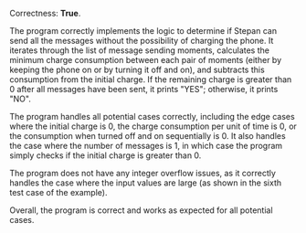 Correctness: **True**.

The program correctly implements the logic to determine if Stepan can send all the messages without the possibility of charging the phone. It iterates through the list of message sending moments, calculates the minimum charge consumption between each pair of moments (either by keeping the phone on or by turning it off and on), and subtracts this consumption from the initial charge. If the remaining charge is greater than 0 after all messages have been sent, it prints "YES"; otherwise, it prints "NO".

The program handles all potential cases correctly, including the edge cases where the initial charge is 0, the charge consumption per unit of time is 0, or the consumption when turned off and on sequentially is 0. It also handles the case where the number of messages is 1, in which case the program simply checks if the initial charge is greater than 0.

The program does not have any integer overflow issues, as it correctly handles the case where the input values are large (as shown in the sixth test case of the example).

Overall, the program is correct and works as expected for all potential cases.